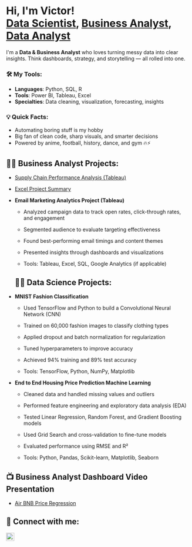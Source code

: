 <h1>Hi, I'm Victor! <br/><a href="https://github.com/vicazih01">Data Scientist</a>, <a href="linkedin.com/in/victor-azih-6aa88921b/">Business Analyst</a>, <a href="https://github.com/vicazih01">Data Analyst</a></h1>

I'm a **Data & Business Analyst** who loves turning messy data into clear insights. Think dashboards, strategy, and storytelling — all rolled into one.

### 🛠️ My Tools:
- **Languages**: Python, SQL, R  
- **Tools**: Power BI, Tableau, Excel  
- **Specialties**: Data cleaning, visualization, forecasting, insights

### 💡 Quick Facts:
- Automating boring stuff is my hobby  
- Big fan of clean code, sharp visuals, and smarter decisions  
- Powered by anime, football, history, dance, and gym 🔥⚡


<h2>👨‍💻 Business Analyst Projects:</h2>

- [Supply Chain Performance Analysis (Tableau)](https://github.com/vicazih01/Supply-Chain-Performance-Analysis-Tableau-/blob/main/supply-chain-performance.md)
- [Excel Project Summary](./excel%20project%20summary.md)



- <b>Email Marketing Analytics Project (Tableau)</b>
  - Analyzed campaign data to track open rates, click-through rates, and engagement
  
  - Segmented audience to evaluate targeting effectiveness
  
  - Found best-performing email timings and content themes
  
  - Presented insights through dashboards and visualizations
  
  - Tools: Tableau, Excel, SQL, Google Analytics (if applicable)


  <h2>👨‍💻 Data Science Projects:</h2>
- <b>MNIST Fashion Classification</b>
  - Used TensorFlow and Python to build a Convolutional Neural Network (CNN)
    
  - Trained on 60,000 fashion images to classify clothing types
  
  - Applied dropout and batch normalization for regularization
  
  - Tuned hyperparameters to improve accuracy
  
  - Achieved 94% training and 89% test accuracy
  
  - Tools: TensorFlow, Python, NumPy, Matplotlib

- <b>End to End Housing Price Prediction Machine Learning</b>
  - Cleaned data and handled missing values and outliers
  
  - Performed feature engineering and exploratory data analysis (EDA)
  
  - Tested Linear Regression, Random Forest, and Gradient Boosting models
  
  - Used Grid Search and cross-validation to fine-tune models
  
  - Evaluated performance using RMSE and R²
  
  - Tools: Python, Pandas, Scikit-learn, Matplotlib, Seaborn


<h2>📺 Business Analyst Dashboard Video Presentation </h2>

- [Air BNB Price Regression](https://youtu.be/ay5VJ5Jxs0Y?si=lH1DBY2oRNegFrTq)


<h2> 🤳 Connect with me:</h2>

<img align="left" alt="JoshMadakor | LinkedIn" width="22px" src="https://cdn.jsdelivr.net/npm/simple-icons@v3/icons/linkedin.svg" />



[linkedin]: [https://www.linkedin.com/in/victor-azih-6aa88921b/]

<!--
**joshmadakor1/joshmadakor1** is a ✨ _special_ ✨ repository because its `README.md` (this file) appears on your GitHub profile.

Here are some ideas to get you started:

- 🔭 I’m currently working on ...
- 🌱 I’m currently learning ...
- 👯 I’m looking to collaborate on ...
- 🤔 I’m looking for help with ...
- 💬 Ask me about ...
- 📫 How to reach me: ...
- 😄 Pronouns: ...
- ⚡ Fun fact: ...
-->
